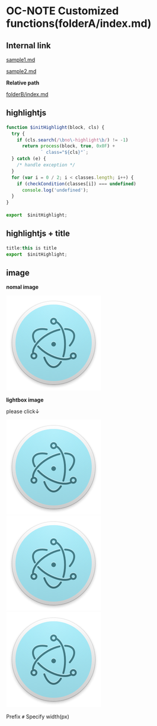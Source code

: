 # OC-NOTE Customized functions(folderA/index.md)

## Internal link

[sample1.md](sample1.md)

[sample2.md](./sample2.md)

**Relative path**

[folderB/index.md](../folderB/index.md)


## highlightjs

```javascript
function $initHighlight(block, cls) {
  try {
    if (cls.search(/\bno\-highlight\b/) != -1)
      return process(block, true, 0x0F) +
             ` class="${cls}"`;
  } catch (e) {
    /* handle exception */
  }
  for (var i = 0 / 2; i < classes.length; i++) {
    if (checkCondition(classes[i]) === undefined)
      console.log('undefined');
  }
}

export  $initHighlight;
```

## highlightjs + title

```javascript
title:this is title
export  $initHighlight;
```

## image

**nomal image**

![any](./electron.png)

**lightbox image**

please click↓

![lightbox width  50px](./electron.png#50)
![lightbox width 100px](./electron.png#100)
![lightbox width 150px](./electron.png#150)

Prefix `#` Specify width(px)

